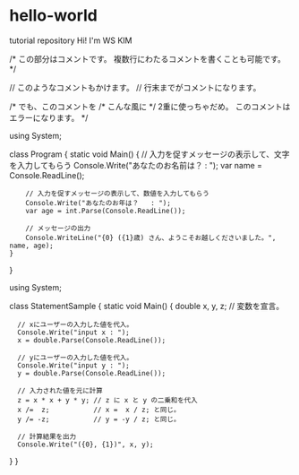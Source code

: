 # hello-world
tutorial repository
Hi! I'm WS KIM

/*
 この部分はコメントです。
 複数行にわたるコメントを書くことも可能です。
*/

// このようなコメントもかけます。
// 行末までがコメントになります。

/*
 でも、このコメントを
  /* こんな風に */
 2重に使っちゃだめ。
 このコメントはエラーになります。
*/


using System;

class Program
{
    static void Main()
    {
        // 入力を促すメッセージの表示して、文字を入力してもらう
        Console.Write("あなたのお名前は？ : ");
        var name = Console.ReadLine();

        // 入力を促すメッセージの表示して、数値を入力してもらう
        Console.Write("あなたのお年は？   : ");
        var age = int.Parse(Console.ReadLine());

        // メッセージの出力
        Console.WriteLine("{0} ({1}歳) さん、ようこそお越しくださいました。", name, age);
    }
}


using System;

class StatementSample
{
   static void Main()
   {
      double x, y, z;  // 変数を宣言。

      // xにユーザーの入力した値を代入。
      Console.Write("input x : ");
      x = double.Parse(Console.ReadLine());

      // yにユーザーの入力した値を代入。
      Console.Write("input y : ");
      y = double.Parse(Console.ReadLine());

      // 入力された値を元に計算
      z = x * x + y * y; // z に x と y の二乗和を代入
      x /=  z;           // x =  x / z; と同じ。
      y /= -z;           // y = -y / z; と同じ。

      // 計算結果を出力
      Console.Write("({0}, {1})", x, y);
   }
}
